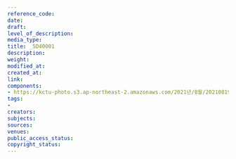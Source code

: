 ```yaml
---
reference_code: 
date: 
draft: 
level_of_description: 
media_type: 
title: _5D40001
description: 
weight: 
modified_at: 
created_at: 
link: 
components:
- https://kctu-photo.s3.ap-northeast-2.amazonaws.com/2021년/8월/20210819_일본+혐한+극우+지원+국정원은+진상을+밝혀라+기자회견/_5D40001.jpg
tags:
- 
creators: 
subjects: 
sources: 
venues: 
public_access_status: 
copyright_status: 
---
```

